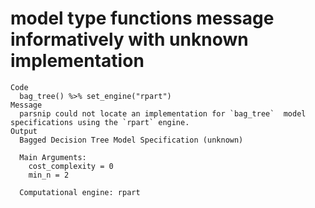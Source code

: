# model type functions message informatively with unknown implementation

    Code
      bag_tree() %>% set_engine("rpart")
    Message
      parsnip could not locate an implementation for `bag_tree`  model specifications using the `rpart` engine.
    Output
      Bagged Decision Tree Model Specification (unknown)
      
      Main Arguments:
        cost_complexity = 0
        min_n = 2
      
      Computational engine: rpart 
      

